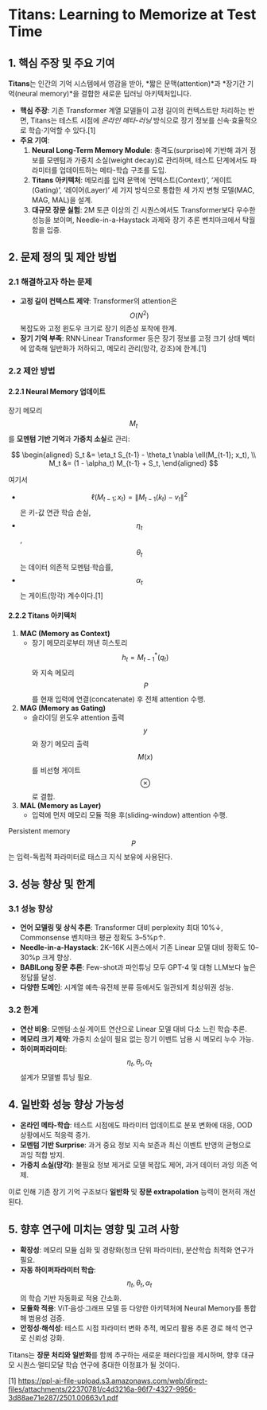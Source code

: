 # Titans: Learning to Memorize at Test Time

## 1. 핵심 주장 및 주요 기여
**Titans**는 인간의 기억 시스템에서 영감을 받아, *짧은 문맥(attention)*과 *장기간 기억(neural memory)*을 결합한 새로운 딥러닝 아키텍처입니다.  
- **핵심 주장**: 기존 Transformer 계열 모델들이 고정 길이의 컨텍스트만 처리하는 반면, Titans는 테스트 시점에 *온라인 메타-러닝* 방식으로 장기 정보를 신속·효율적으로 학습·기억할 수 있다.[1]
- **주요 기여**:  
  1. **Neural Long-Term Memory Module**: 충격도(surprise)에 기반해 과거 정보를 모멘텀과 가중치 소실(weight decay)로 관리하며, 테스트 단계에서도 파라미터를 업데이트하는 메타-학습 구조를 도입.  
  2. **Titans 아키텍처**: 메모리를 입력 문맥에 ‘컨텍스트(Context)’, ‘게이트(Gating)’, ‘레이어(Layer)’ 세 가지 방식으로 통합한 세 가지 변형 모델(MAC, MAG, MAL)을 설계.  
  3. **대규모 장문 실험**: 2M 토큰 이상의 긴 시퀀스에서도 Transformer보다 우수한 성능을 보이며, Needle-in-a-Haystack 과제와 장기 추론 벤치마크에서 탁월함을 입증.  

## 2. 문제 정의 및 제안 방법

### 2.1 해결하고자 하는 문제
- **고정 길이 컨텍스트 제약**: Transformer의 attention은 $$O(N^2)$$ 복잡도와 고정 윈도우 크기로 장기 의존성 포착에 한계.  
- **장기 기억 부족**: RNN·Linear Transformer 등은 장기 정보를 고정 크기 상태 벡터에 압축해 일반화가 저하되고, 메모리 관리(망각, 강조)에 한계.[1]

### 2.2 제안 방법

#### 2.2.1 Neural Memory 업데이트
장기 메모리 $$M_t$$를 **모멘텀 기반 기억**과 **가중치 소실**로 관리:

$$
\begin{aligned}
S_t &= \eta_t S_{t-1} - \theta_t \nabla \ell(M_{t-1}; x_t), \\
M_t &= (1 - \alpha_t) M_{t-1} + S_t,
\end{aligned}
$$

여기서  
- $$\ell(M_{t-1}; x_t) = \|M_{t-1}(k_t) - v_t\|^2$$ 은 키-값 연관 학습 손실,  
- $$\eta_t$$, $$\theta_t$$ 는 데이터 의존적 모멘텀·학습률,  
- $$\alpha_t$$ 는 게이트(망각) 계수이다.[1]

#### 2.2.2 Titans 아키텍처
1. **MAC (Memory as Context)**  
   - 장기 메모리로부터 꺼낸 히스토리 $$\,h_t=M^*_{t-1}(q_t)\,$$와 지속 메모리 $$\,P$$를 현재 입력에 연결(concatenate) 후 전체 attention 수행.  
2. **MAG (Memory as Gating)**  
   - 슬라이딩 윈도우 attention 출력 $$y$$와 장기 메모리 출력 $$M(x)$$를 비선형 게이트 $$\otimes$$로 결합.  
3. **MAL (Memory as Layer)**  
   - 입력에 먼저 메모리 모듈 적용 후(sliding-window) attention 수행.  

Persistent memory $$P$$는 입력-독립적 파라미터로 태스크 지식 보유에 사용된다.  

## 3. 성능 향상 및 한계

### 3.1 성능 향상
- **언어 모델링 및 상식 추론**: Transformer 대비 perplexity 최대 10%↓, Commonsense 벤치마크 평균 정확도 3–5%p↑.  
- **Needle-in-a-Haystack**: 2K–16K 시퀀스에서 기존 Linear 모델 대비 정확도 10–30%p 크게 향상.  
- **BABILong 장문 추론**: Few-shot과 파인튜닝 모두 GPT-4 및 대형 LLM보다 높은 정답률 달성.  
- **다양한 도메인**: 시계열 예측·유전체 분류 등에서도 일관되게 최상위권 성능.  

### 3.2 한계
- **연산 비용**: 모멘텀·소실·게이트 연산으로 Linear 모델 대비 다소 느린 학습·추론.  
- **메모리 크기 제약**: 가중치 소실이 필요 없는 장기 이벤트 남용 시 메모리 누수 가능.  
- **하이퍼파라미터**: $$\eta_t,\theta_t,\alpha_t$$ 설계가 모델별 튜닝 필요.  

## 4. 일반화 성능 향상 가능성
- **온라인 메타-학습**: 테스트 시점에도 파라미터 업데이트로 분포 변화에 대응, OOD 상황에서도 적응력 증가.  
- **모멘텀 기반 Surprise**: 과거 중요 정보 지속 보존과 최신 이벤트 반영의 균형으로 과잉 적합 방지.  
- **가중치 소실(망각)**: 불필요 정보 제거로 모델 복잡도 제어, 과거 데이터 과잉 의존 억제.  

이로 인해 기존 장기 기억 구조보다 **일반화** 및 **장문 extrapolation** 능력이 현저히 개선된다.  

## 5. 향후 연구에 미치는 영향 및 고려 사항
- **확장성**: 메모리 모듈 심화 및 경량화(청크 단위 파라미터), 분산학습 최적화 연구가 필요.  
- **자동 하이퍼파라미터 학습**: $$\eta_t,\theta_t,\alpha_t$$의 학습 기반 자동화로 적용 간소화.  
- **모듈화 적용**: ViT·음성·그래프 모델 등 다양한 아키텍처에 Neural Memory를 통합해 범용성 검증.  
- **안정성·해석성**: 테스트 시점 파라미터 변화 추적, 메모리 활용 추론 경로 해석 연구로 신뢰성 강화.  

Titans는 **장문 처리와 일반화**를 함께 추구하는 새로운 패러다임을 제시하며, 향후 대규모 시퀀스·멀티모달 학습 연구에 중대한 이정표가 될 것이다.

[1] https://ppl-ai-file-upload.s3.amazonaws.com/web/direct-files/attachments/22370781/c4d3216a-96f7-4327-9956-3d88ae71e287/2501.00663v1.pdf
